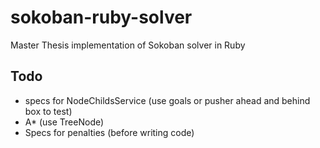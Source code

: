 # sokoban-ruby-solver

Master Thesis implementation of Sokoban solver in Ruby

## Todo

 * specs for NodeChildsService (use goals or pusher ahead and behind box to test)
 * A* (use TreeNode)
 * Specs for penalties (before writing code)
